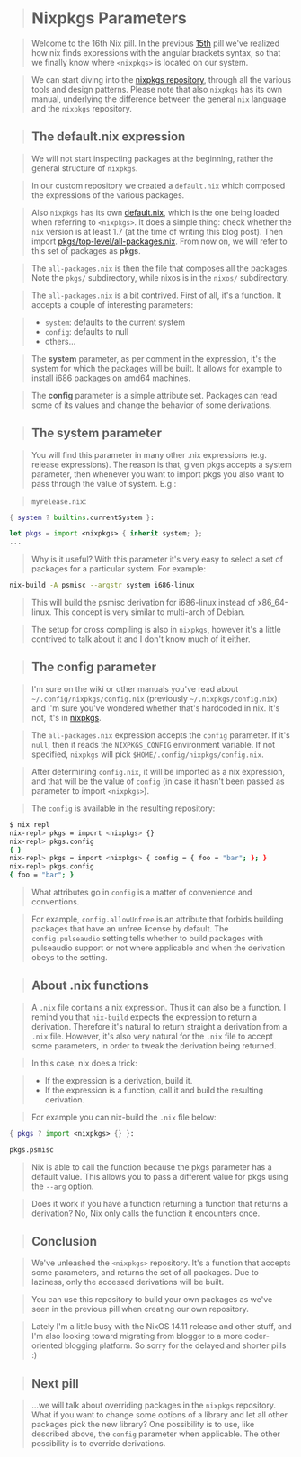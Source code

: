 > # Nixpkgs Parameters

> Welcome to the 16th Nix pill. In the previous [15th](#nix-search-paths) pill we\'ve realized how nix finds expressions with the angular brackets syntax, so that we finally know where `<nixpkgs>` is located on our system.

> We can start diving into the [nixpkgs repository](https://github.com/NixOS/nixpkgs), through all the various tools and design patterns.
> Please note that also `nixpkgs` has its own manual, underlying the difference between the general `nix` language and the `nixpkgs` repository.

> ## The default.nix expression

> We will not start inspecting packages at the beginning, rather the general structure of `nixpkgs`.

> In our custom repository we created a `default.nix` which composed the expressions of the various packages.

> Also `nixpkgs` has its own [default.nix](https://github.com/NixOS/nixpkgs/blob/master/default.nix), which is the one being loaded when referring to `<nixpkgs>`.
> It does a simple thing: check whether the `nix` version is at least 1.7 (at the time of writing this blog post).
> Then import [pkgs/top-level/all-packages.nix](https://github.com/NixOS/nixpkgs/blob/master/pkgs/top-level/all-packages.nix).
> From now on, we will refer to this set of packages as **pkgs**.

> The `all-packages.nix` is then the file that composes all the packages.
> Note the `pkgs/` subdirectory, while nixos is in the `nixos/` subdirectory.

> The `all-packages.nix` is a bit contrived.
> First of all, it\'s a function.
> It accepts a couple of interesting parameters:

> -   `system`: defaults to the current system
> -   `config`: defaults to null
> -   others\...

> The **system** parameter, as per comment in the expression, it\'s the system for which the packages will be built.
> It allows for example to install i686 packages on amd64 machines.

> The **config** parameter is a simple attribute set.
> Packages can read some of its values and change the behavior of some derivations.

> ## The system parameter

> You will find this parameter in many other .nix expressions (e.g. release expressions).
> The reason is that, given pkgs accepts a system parameter, then whenever you want to import pkgs you also want to pass through the value of system.
> E.g.:

> `myrelease.nix`:

```nix
{ system ? builtins.currentSystem }:

let pkgs = import <nixpkgs> { inherit system; };
...
```

> Why is it useful?
> With this parameter it\'s very easy to select a set of packages for a particular system. For example:

```bash
nix-build -A psmisc --argstr system i686-linux
```

> This will build the psmisc derivation for i686-linux instead of x86_64-linux.
> This concept is very similar to multi-arch of Debian.

> The setup for cross compiling is also in `nixpkgs`, however it\'s a little contrived to talk about it and I don\'t know much of it either.

> ## The config parameter

> I\'m sure on the wiki or other manuals you\'ve read about `~/.config/nixpkgs/config.nix` (previously `~/.nixpkgs/config.nix`) and I\'m sure you\'ve wondered whether that\'s hardcoded in nix.
> It\'s not, it\'s in [nixpkgs](https://github.com/NixOS/nixpkgs/blob/32c523914fdb8bf9cc7912b1eba023a8daaae2e8/pkgs/top-level/impure.nix#L28).

> The `all-packages.nix` expression accepts the `config` parameter.
> If it\'s `null`, then it reads the `NIXPKGS_CONFIG` environment variable.
> If not specified, `nixpkgs` will pick `$HOME/.config/nixpkgs/config.nix`.

> After determining `config.nix`, it will be imported as a nix expression, and that will be the value of `config` (in case it hasn\'t been passed as parameter to import `<nixpkgs>`).

> The `config` is available in the resulting repository:

```bash
$ nix repl
nix-repl> pkgs = import <nixpkgs> {}
nix-repl> pkgs.config
{ }
nix-repl> pkgs = import <nixpkgs> { config = { foo = "bar"; }; }
nix-repl> pkgs.config
{ foo = "bar"; }
```

> What attributes go in `config` is a matter of convenience and conventions.

> For example, `config.allowUnfree` is an attribute that forbids building packages that have an unfree license by default.
> The `config.pulseaudio` setting tells whether to build packages with pulseaudio support or not where applicable and when the derivation obeys to the setting.

> ## About .nix functions

> A `.nix` file contains a nix expression.
> Thus it can also be a function.
> I remind you that `nix-build` expects the expression to return a derivation.
> Therefore it\'s natural to return straight a derivation from a `.nix` file.
> However, it\'s also very natural for the `.nix` file to accept some parameters, in order to tweak the derivation being returned.

> In this case, nix does a trick:

> -   If the expression is a derivation, build it.
> -   If the expression is a function, call it and build the resulting derivation.

> For example you can nix-build the `.nix` file below:

```nix
{ pkgs ? import <nixpkgs> {} }:

pkgs.psmisc
```

> Nix is able to call the function because the pkgs parameter has a default value.
> This allows you to pass a different value for pkgs using the `--arg` option.

> Does it work if you have a function returning a function that returns a derivation?
> No, Nix only calls the function it encounters once.

> ## Conclusion

> We\'ve unleashed the `<nixpkgs>` repository.
> It\'s a function that accepts some parameters, and returns the set of all packages.
> Due to laziness, only the accessed derivations will be built.

> You can use this repository to build your own packages as we\'ve seen in the previous pill when creating our own repository.

> Lately I\'m a little busy with the NixOS 14.11 release and other stuff, and I\'m also looking toward migrating from blogger to a more coder-oriented blogging platform.
> So sorry for the delayed and shorter pills :)

> ## Next pill

> \...we will talk about overriding packages in the `nixpkgs` repository.
> What if you want to change some options of a library and let all other packages pick the new library?
> One possibility is to use, like described above, the `config` parameter when applicable.
> The other possibility is to override derivations.
